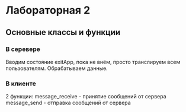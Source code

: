 # Лабораторная 2
## Основные классы и функции
### В серевере
Вводим состояние exitApp, пока не внём, просто транслируем всем пользователям. Обрабатываем данные.
### В клиенте
2 функции: 
message_receive - принятие сообщений от сервера 
message_send - отправка сообщений от сервера 
